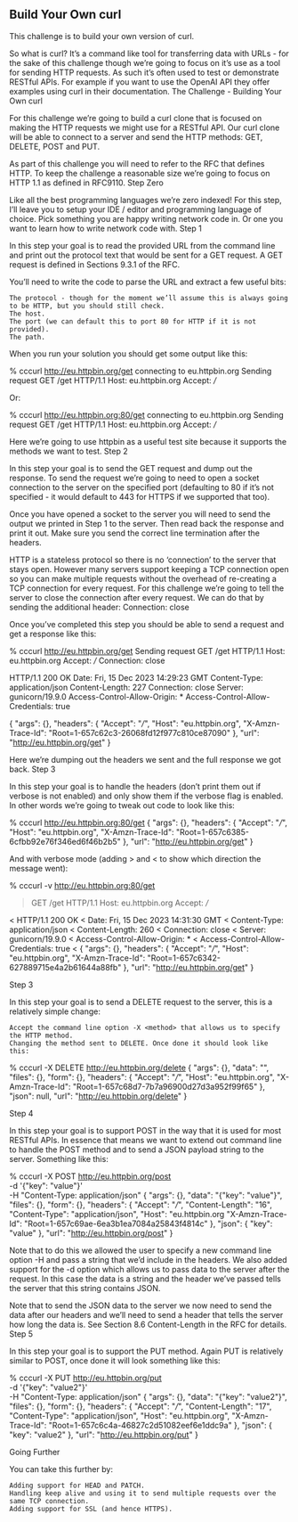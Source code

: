 ## Build Your Own curl

This challenge is to build your own version of curl.

So what is curl? It’s a command like tool for transferring data with URLs - for the sake of this challenge though we’re going to focus on it’s use as a tool for sending HTTP requests. As such it’s often used to test or demonstrate RESTful APIs. For example if you want to use the OpenAI API they offer examples using curl in their documentation.
The Challenge - Building Your Own curl

For this challenge we’re going to build a curl clone that is focused on making the HTTP requests we might use for a RESTful API. Our curl clone will be able to connect to a server and send the HTTP methods: GET, DELETE, POST and PUT.

As part of this challenge you will need to refer to the RFC that defines HTTP. To keep the challenge a reasonable size we’re going to focus on HTTP 1.1 as defined in RFC9110.
Step Zero

Like all the best programming languages we’re zero indexed! For this step, I’ll leave you to setup your IDE / editor and programming language of choice. Pick something you are happy writing network code in. Or one you want to learn how to write network code with.
Step 1

In this step your goal is to read the provided URL from the command line and print out the protocol text that would be sent for a GET request. A GET request is defined in Sections 9.3.1 of the RFC.

You’ll need to write the code to parse the URL and extract a few useful bits:

    The protocol - though for the moment we’ll assume this is always going to be HTTP, but you should still check.
    The host.
    The port (we can default this to port 80 for HTTP if it is not provided).
    The path.

When you run your solution you should get some output like this:

% cccurl http://eu.httpbin.org/get
connecting to eu.httpbin.org
Sending request GET /get HTTP/1.1
Host: eu.httpbin.org
Accept: */*

Or:

% cccurl http://eu.httpbin.org:80/get
connecting to eu.httpbin.org
Sending request GET /get HTTP/1.1
Host: eu.httpbin.org
Accept: */*

Here we’re going to use httpbin as a useful test site because it supports the methods we want to test.
Step 2

In this step your goal is to send the GET request and dump out the response. To send the request we’re going to need to open a socket connection to the server on the specified port (defaulting to 80 if it’s not specified - it would default to 443 for HTTPS if we supported that too).

Once you have opened a socket to the server you will need to send the output we printed in Step 1 to the server. Then read back the response and print it out. Make sure you send the correct line termination after the headers.

HTTP is a stateless protocol so there is no ‘connection’ to the server that stays open. However many servers support keeping a TCP connection open so you can make multiple requests without the overhead of re-creating a TCP connection for every request. For this challenge we’re going to tell the server to close the connection after every request. We can do that by sending the additional header: Connection: close

Once you’ve completed this step you should be able to send a request and get a response like this:

% cccurl http://eu.httpbin.org/get
Sending request GET /get HTTP/1.1
Host: eu.httpbin.org
Accept: */*
Connection: close

HTTP/1.1 200 OK
Date: Fri, 15 Dec 2023 14:29:23 GMT
Content-Type: application/json
Content-Length: 227
Connection: close
Server: gunicorn/19.9.0
Access-Control-Allow-Origin: *
Access-Control-Allow-Credentials: true

{
  "args": {},
  "headers": {
    "Accept": "*/*",
    "Host": "eu.httpbin.org",
    "X-Amzn-Trace-Id": "Root=1-657c62c3-26068fd12f977c810ce87090"
  },
  "url": "http://eu.httpbin.org/get"
}

Here we’re dumping out the headers we sent and the full response we got back.
Step 3

In this step your goal is to handle the headers (don’t print them out if verbose is not enabled) and only show them if the verbose flag is enabled. In other words we’re going to tweak out code to look like this:

% cccurl http://eu.httpbin.org:80/get
{
  "args": {},
  "headers": {
    "Accept": "*/*",
    "Host": "eu.httpbin.org",
    "X-Amzn-Trace-Id": "Root=1-657c6385-6cfbb92e76f346ed6f46b2b5"
  },
  "url": "http://eu.httpbin.org/get"
}

And with verbose mode (adding > and < to show which direction the message went):

% cccurl -v http://eu.httpbin.org:80/get
> GET /get HTTP/1.1
> Host: eu.httpbin.org
> Accept: */*
>
< HTTP/1.1 200 OK
< Date: Fri, 15 Dec 2023 14:31:30 GMT
< Content-Type: application/json
< Content-Length: 260
< Connection: close
< Server: gunicorn/19.9.0
< Access-Control-Allow-Origin: *
< Access-Control-Allow-Credentials: true
<
{
  "args": {},
  "headers": {
    "Accept": "*/*",
    "Host": "eu.httpbin.org",
    "X-Amzn-Trace-Id": "Root=1-657c6342-627889715e4a2b61644a88fb"
  },
  "url": "http://eu.httpbin.org/get"
}

Step 3

In this step your goal is to send a DELETE request to the server, this is a relatively simple change:

    Accept the command line option -X <method> that allows us to specify the HTTP method.
    Changing the method sent to DELETE. Once done it should look like this:

% cccurl -X DELETE http://eu.httpbin.org/delete
{
  "args": {},
  "data": "",
  "files": {},
  "form": {},
  "headers": {
    "Accept": "*/*",
    "Host": "eu.httpbin.org",
    "X-Amzn-Trace-Id": "Root=1-657c68d7-7b7a96900d27d3a952f99f65"
  },
  "json": null,
  "url": "http://eu.httpbin.org/delete"
}

Step 4

In this step your goal is to support POST in the way that it is used for most RESTful APIs. In essence that means we want to extend out command line to handle the POST method and to send a JSON payload string to the server. Something like this:

% cccurl -X POST http://eu.httpbin.org/post \
-d '{"key": "value"}' \
-H "Content-Type: application/json"
{
  "args": {},
  "data": "{\"key\": \"value\"}",
  "files": {},
  "form": {},
  "headers": {
    "Accept": "*/*",
    "Content-Length": "16",
    "Content-Type": "application/json",
    "Host": "eu.httpbin.org
    "X-Amzn-Trace-Id": "Root=1-657c69ae-6ea3b1ea7084a25843f4814c"
  },
  "json": {
    "key": "value"
  },
  "url": "http://eu.httpbin.org/post"
}

Note that to do this we allowed the user to specify a new command line option -H and pass a string that we’d include in the headers. We also added support for the -d option which allows us to pass data to the server after the request. In this case the data is a string and the header we’ve passed tells the server that this string contains JSON.

Note that to send the JSON data to the server we now need to send the data after our headers and we’ll need to send a header that tells the server how long the data is. See Section 8.6 Content-Length in the RFC for details.
Step 5

In this step your goal is to support the PUT method. Again PUT is relatively similar to POST, once done it will look something like this:

% cccurl -X PUT http://eu.httpbin.org/put \
-d '{"key": "value2"}' \
-H "Content-Type: application/json"
{
  "args": {},
  "data": "{\"key\": \"value2\"}",
  "files": {},
  "form": {},
  "headers": {
    "Accept": "*/*",
    "Content-Length": "17",
    "Content-Type": "application/json",
    "Host": "eu.httpbin.org",
    "X-Amzn-Trace-Id": "Root=1-657c6c4a-46827c2d51082eef6e1ddc9a"
  },
  "json": {
    "key": "value2"
  },
  "url": "http://eu.httpbin.org/put"
}

Going Further

You can take this further by:

    Adding support for HEAD and PATCH.
    Handling keep alive and using it to send multiple requests over the same TCP connection.
    Adding support for SSL (and hence HTTPS).
